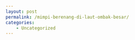 ```yaml
---
layout: post
permalink: /mimpi-berenang-di-laut-ombak-besar/
categories:
    - Uncategorized
---
```


